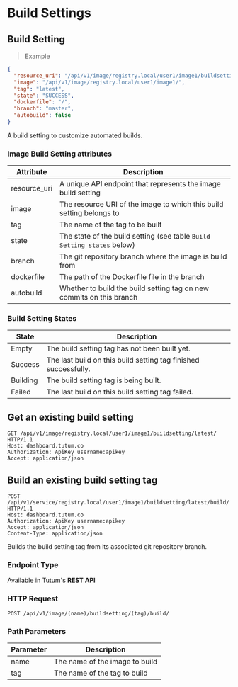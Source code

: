 # Build Settings

## Build Setting

> Example

```json
{
  "resource_uri": "/api/v1/image/registry.local/user1/image1/buildsetting/latest/",
  "image": "/api/v1/image/registry.local/user1/image1/",
  "tag": "latest",
  "state": "SUCCESS",
  "dockerfile": "/",
  "branch": "master",
  "autobuild": false
}
```

A build setting to customize automated builds.


### Image Build Setting attributes

Attribute | Description
--------- | -----------
resource_uri | A unique API endpoint that represents the image build setting
image | The resource URI of the image to which this build setting belongs to
tag | The name of the tag to be built
state | The state of the build setting (see table `Build Setting states` below)
branch | The git repository branch where the image is build from
dockerfile | The path of the Dockerfile file in the branch
autobuild | Whether to build the build setting tag on new commits on this branch


### Build Setting States

State | Description
----- | -----------
Empty | The build setting tag has not been built yet.
Success | The last build on this build setting tag finished successfully.
Building | The build setting tag is being built.
Failed | The last build on this build setting tag failed.


## Get an existing build setting

```http
GET /api/v1/image/registry.local/user1/image1/buildsetting/latest/ HTTP/1.1
Host: dashboard.tutum.co
Authorization: ApiKey username:apikey
Accept: application/json
```

## Build an existing build setting tag


```http
POST /api/v1/service/registry.local/user1/image1/buildsetting/latest/build/ HTTP/1.1
Host: dashboard.tutum.co
Authorization: ApiKey username:apikey
Accept: application/json
Content-Type: application/json

```

Builds the build setting tag from its associated git repository branch.

### Endpoint Type

Available in Tutum's **REST API**

### HTTP Request

`POST /api/v1/image/(name)/buildsetting/(tag)/build/`

### Path Parameters

Parameter | Description
--------- | -----------
name | The name of the image to build
tag | The name of the tag to build
